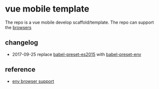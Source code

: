 # vue mobile template

The repo is a vue mobile develop scaffold/template. The repo can support the  [browsers](http://browserl.ist/?q=last+5+versions)

## changelog

- 2017-09-25 replace [babel-preset-es2015](http://babeljs.io/docs/plugins/preset-es2015/)  with [babel-preset-env](http://babeljs.io/docs/plugins/preset-env/)


## reference

- [env browser support](http://browserl.ist/?q=last+5+versions)